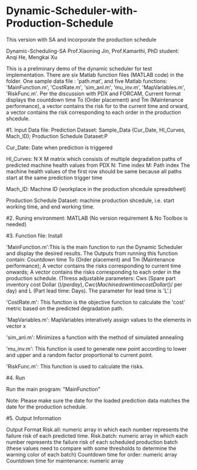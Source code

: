 # Dynamic-Scheduler-with-Production-Schedule
This version with SA and incorporate the production schedule

Dynamic-Scheduling-SA
Prof.Xiaoning Jin, Prof.Kamarthi, PhD student: Anqi He, Mengkai Xu

This is a preliminary demo of the dynamic scheduler for test implementation. There are six Matlab function files (MATLAB code) in the folder. One sample data file : 'path.mat', and five Matlab functions: 'MainFunction.m', 'CostRate.m', 'sim_anl.m', 'mu_inv.m', 'MapVariables.m', 'RiskFunc.m'. Per the discussion with PDX and FORCAM, Current format displays the countdown time To (Order placement) and Tm (Maintenance performance), a vector contains the risk for to the current time and orward, a vector contains the risk corresponding to each order in the production shcedule.

#1. Input Data file: Prediction Dataset: Sample_Data (Cur_Date, HI_Curves, Mach_ID); Production Schedule Dataset:P

Cur_Date: Date when prediction is triggered

HI_Curves: N X M matrix which consists of multiple degradation paths of predicted machine health values from PDX
N: Time index
M: Path index
The machine health values of the first row should be same because all paths start at the same prediction trigger time

Mach_ID: Machine ID (workplace in the production shcedule spreadsheet)

Production Schedule Dataset: machine production shcedule, i.e. start working time, and end working time.

#2. Runing environment: MATLAB (No version requirement & No Toolbox is needed)

#3. Function file: Install

'MainFunction.m':This is the main function to run the Dynamic Scheduler and display the desired results. The Outputs from running this function contain: Countdown time To (Order placement) and Tm (Maintenance performance); A vector contains the risks corresponding to current time onwards; A vector contains the risks corresponding to each order in the production schedule. (Thress adjustable parameters: Cws (Spare part inventory cost  Dollar ($)/ per day), Cwc (Machine downtime cost Dollar ($)/ per day) and L (Part lead time: Days). The parameter for lead time is 'L'.)

'CostRate.m': This function is the objective function to calculate the 'cost' metric based on the predicted degradation path.

'MapVariables.m': MapVariables interatively assign values to the elements in vector x

'sim_anl.m': Minimizes a function with the method of simulated annealing

'mu_inv.m': This function is used to generate new point according to lower and upper and a random factor proportional to current point.

'RiskFunc.m': This function is used to calculate the risks.

#4. Run

Run the main program: "MainFunction"

Note: Please make sure the date for the loaded prediction data matches the date for the production schedule.

#5. Output Information

Output Format
Risk.all: numeric array in which each number represents the failure risk of each predicted time. 
Risk.batch: numeric array in which each number represents the failure risk of each scheduled production batch (these values need to compare with some thresholds to determine the warning color of each batch)
Countdown time for order:  numeric array 
Countdown time for maintenance: numeric array


